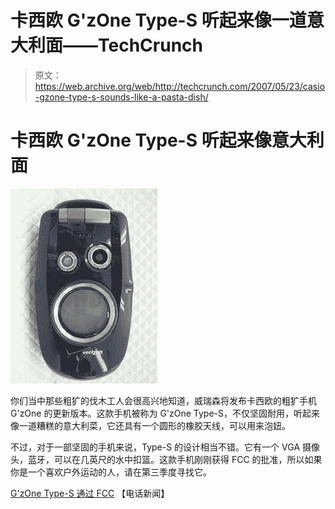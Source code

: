 # 卡西欧 G'zOne Type-S 听起来像一道意大利面——TechCrunch

> 原文：<https://web.archive.org/web/http://techcrunch.com/2007/05/23/casio-gzone-type-s-sounds-like-a-pasta-dish/>

# 卡西欧 G'zOne Type-S 听起来像意大利面

![](img/7d6e4e7206112ef524a77aeb835de55a.png)

你们当中那些粗犷的伐木工人会很高兴地知道，威瑞森将发布卡西欧的粗犷手机 G'zOne 的更新版本。这款手机被称为 G'zOne Type-S，不仅坚固耐用，听起来像一道糟糕的意大利菜，它还具有一个圆形的橡胶天线，可以用来泡妞。

不过，对于一部坚固的手机来说，Type-S 的设计相当不错。它有一个 VGA 摄像头，蓝牙，可以在几英尺的水中扣篮。这款手机刚刚获得 FCC 的批准，所以如果你是一个喜欢户外运动的人，请在第三季度寻找它。

[G'zOne Type-S 通过 FCC](https://web.archive.org/web/20220207033751/http://www.phonenews.com/content/view/2118/9/) 【电话新闻】
